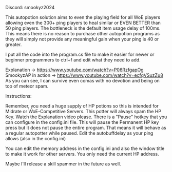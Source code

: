 Discord: smookyz2024

This autopotion solution aims to even the playing field for all WoE players allowing even the 300+ ping players to heal similar or EVEN BETTER than 50 ping players.
The bottleneck is the default item usage delay of 100ms. This means there is no reason to purchase other autopotion programs as they will simply not provide any meaningful gain when your ping is 40 or greater.

I put all the code into the program.cs file to make it easier for newer or beginner programmers to ctrl+f and edit what they need to add. 

Explanation -> https://www.youtube.com/watch?v=P06RzfgapOg
SmookyzAP in action -> https://www.youtube.com/watch?v=ecfqVSuzZu8
As you can see, I can survive even comas with no devotion and being on top of meteor spam.

Instructions:

Remember, you need a huge supply of HP potions so this is intended for Midrate or WoE-Competitive Servers.
This potter will always spam the HP Key. Watch the Explanation video please.
There is a "Pause" hotkey that you can configure in the config.ini file. This will pause the Permanent HP key press but it does not pause the entire program. That means it will behave as a regular autopotter while paused.
Edit the autobuffdelay as your ping allows (also in the config.ini)

You can edit the memory address in the config.ini and also the window title to make it work for other servers. You only need the current HP address. 

Maybe I'll release a skill spammer in the future as well.
